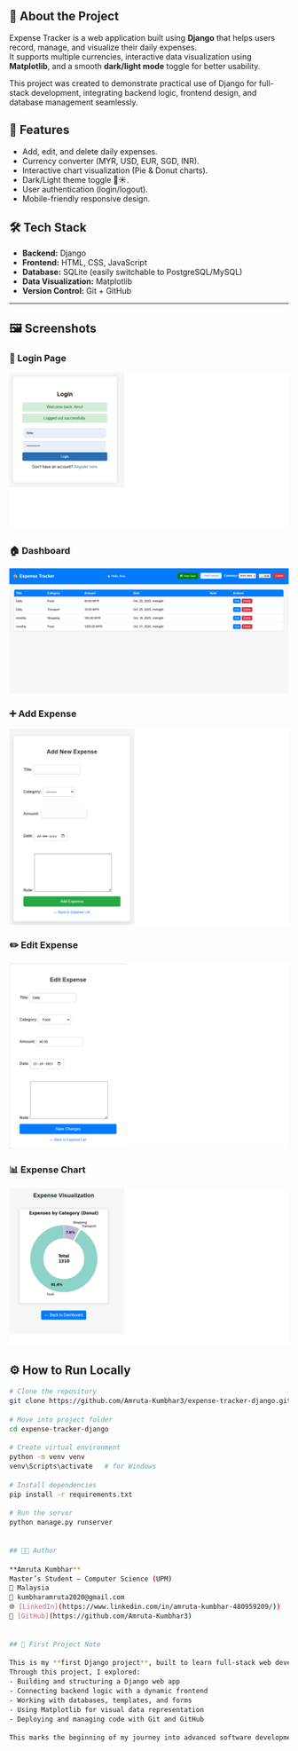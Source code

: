 ## 🧾 About the Project

Expense Tracker is a web application built using **Django** that helps users record, manage, and visualize their daily expenses.  
It supports multiple currencies, interactive data visualization using **Matplotlib**, and a smooth **dark/light mode** toggle for better usability.

This project was created to demonstrate practical use of Django for full-stack development, integrating backend logic, frontend design, and database management seamlessly.

## 🚀 Features

- Add, edit, and delete daily expenses.
- Currency converter (MYR, USD, EUR, SGD, INR).
- Interactive chart visualization (Pie & Donut charts).
- Dark/Light theme toggle 🌙☀️.
- User authentication (login/logout).
- Mobile-friendly responsive design.



## 🛠️ Tech Stack

- **Backend:** Django
- **Frontend:** HTML, CSS, JavaScript
- **Database:** SQLite (easily switchable to PostgreSQL/MySQL)
- **Data Visualization:** Matplotlib
- **Version Control:** Git + GitHub

---

## 🖼️ Screenshots

### 🔐 Login Page
![Login Page](https://github.com/Amruta-Kumbhar3/expense-tracker-django/blob/main/expenses/screenshots/login.png?raw=true)


### 🏠 Dashboard
![Dashboard](https://github.com/Amruta-Kumbhar3/expense-tracker-django/blob/main/expenses/screenshots/dashboard.png?raw=true)

### ➕ Add Expense
![Add Expense](https://github.com/Amruta-Kumbhar3/expense-tracker-django/blob/main/expenses/screenshots/add_expense.png?raw=true)

### ✏️ Edit Expense
![Edit Expense](https://github.com/Amruta-Kumbhar3/expense-tracker-django/blob/main/expenses/screenshots/edit_expense.png?raw=true)

### 📊 Expense Chart
![Chart](https://github.com/Amruta-Kumbhar3/expense-tracker-django/blob/main/expenses/screenshots/chart.png?raw=true)


## ⚙️ How to Run Locally

```bash
# Clone the repository
git clone https://github.com/Amruta-Kumbhar3/expense-tracker-django.git

# Move into project folder
cd expense-tracker-django

# Create virtual environment
python -m venv venv
venv\Scripts\activate   # for Windows

# Install dependencies
pip install -r requirements.txt

# Run the server
python manage.py runserver


## 👩‍💻 Author

**Amruta Kumbhar**  
Master’s Student – Computer Science (UPM)  
📍 Malaysia  
📧 kumbharamruta2020@gmail.com
🌐 [LinkedIn](https://www.linkedin.com/in/amruta-kumbhar-480959209/))  
🐙 [GitHub](https://github.com/Amruta-Kumbhar3)


## 🌱 First Project Note

This is my **first Django project**, built to learn full-stack web development hands-on.  
Through this project, I explored:
- Building and structuring a Django web app  
- Connecting backend logic with a dynamic frontend  
- Working with databases, templates, and forms  
- Using Matplotlib for visual data representation  
- Deploying and managing code with Git and GitHub  

This marks the beginning of my journey into advanced software development and AI-integrated applications.
